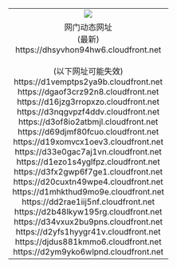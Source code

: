 ﻿<table>
  <tr></tr>
  <tr><td colspan=2 align=center><img src="https://dhsyvhon94hw6.cloudfront.net/Up/oGate.jpg" /></td></tr>
  <tr><td colspan=2 align=center>网门动态网址<br/>(最新)
<br>https://dhsyvhon94hw6.cloudfront.net
<br/><br/>(以下网址可能失效)
<br>https://d1vemptps2ya9b.cloudfront.net
<br>https://dgaof3crz92n8.cloudfront.net
<br>https://d16jzg3rropxzo.cloudfront.net
<br>https://d3nqgvpzf4ddv.cloudfront.net
<br>https://d3of8io2atbmjl.cloudfront.net
<br>https://d69djmf80fcuo.cloudfront.net
<br>https://d19xomvcx1oev3.cloudfront.net
<br>https://d33e0gac7aj1vn.cloudfront.net
<br>https://d1ezo1s4yglfpz.cloudfront.net
<br>https://d3fx2gwp6f7ge1.cloudfront.net
<br>https://d20cuxtn49wpe4.cloudfront.net
<br>https://d1mhkthud9mo9e.cloudfront.net
<br>https://dd2rae1iij5nf.cloudfront.net
<br>https://d2b48lkyw195rg.cloudfront.net
<br>https://d34vxux2bu9pns.cloudfront.net
<br>https://d2yfs1hyygr41v.cloudfront.net
<br>https://djdus881kmmo6.cloudfront.net
<br>https://d2ym9yko6wlpnd.cloudfront.net
    </td>
  </tr>
</table>
